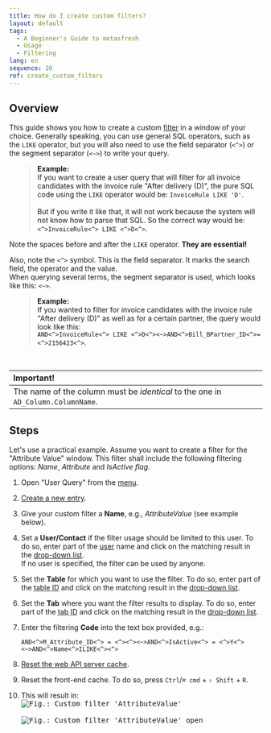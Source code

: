 ```yaml
---
title: How do I create custom filters?
layout: default
tags:
  - A Beginner's Guide to metasfresh
  - Usage
  - Filtering
lang: en
sequence: 20
ref: create_custom_filters
---
```


## Overview
This guide shows you how to create a custom [filter](Filtering_function) in a window of your choice. Generally speaking, you can use general SQL operators, such as the `LIKE` operator, but you will also need to use the field separator (`<^>`) or the segment separator (`<~>`) to write your query.

<p style="margin-left: 40px; padding-left: 15px; border-left: 1px solid #dedede;">
<strong>Example:</strong><br>
If you want to create a user query that will filter for all invoice candidates with the invoice rule "After delivery (D)", the pure SQL code using the <code>LIKE</code> operator would be: <code>InvoiceRule LIKE 'D'</code>.<br><br>
But if you write it like that, it will not work because the system will not know how to parse that SQL.
So the correct way would be: <code><^>InvoiceRule<^> LIKE <^>D<^></code>.
</p>

<i class="ion-alert filter-alert"></i>Note the spaces before and after the `LIKE` operator. **They are essential!**

<i class="ion-alert filter-alert"></i>Also, note the `<^>` symbol. This is the field separator. It marks the search field, the operator and the value.<br>
When querying several terms, the segment separator is used, which looks like this: `<~>`.

<p style="margin-left: 40px; padding-left: 15px; border-left: 1px solid #dedede;">
<strong>Example:</strong><br>
If you wanted to filter for invoice candidates with the invoice rule "After delivery (D)" as well as for a certain partner, the query would look like this:<br>
<code>AND<^>InvoiceRule<^> LIKE <^>D<^><~>AND<^>Bill_BPartner_ID<^>=<^>2156423<^></code>.
</p><br>

| **Important!** |
| :--- |
| The name of the column must be *identical* to the one in `AD_Column.ColumnName`. |

## Steps
Let's use a practical example. Assume you want to create a filter for the "Attribute Value" window. This filter shall include the following filtering options: *Name*, *Attribute* and *IsActive flag*.

1. Open "User Query" from the [menu](Menu).
1. [Create a new entry](New_Record_Window).
1. Give your custom filter a **Name**, e.g., *AttributeValue* (see example below).
1. Set a **User/Contact** if the filter usage should be limited to this user. To do so, enter part of the [user](Add_user) name and click on the matching result in the <a href="Keyboard_shortcuts_reference#dropdown" title="Dynamic Search Box (Autocompletion)">drop-down list</a>.<br>If no user is specified, the filter can be used by anyone.
1. Set the **Table** for which you want to use the filter. To do so, enter part of the <abbr title="AD_Table_ID">table ID</abbr> and click on the matching result in the <a href="Keyboard_shortcuts_reference#dropdown" title="Dynamic Search Box (Autocompletion)">drop-down list</a>.
1. Set the **Tab** where you want the filter results to display. To do so, enter part of the <abbr title="AD_Tab_ID">tab ID</abbr> and click on the matching result in the <a href="Keyboard_shortcuts_reference#dropdown" title="Dynamic Search Box (Autocompletion)">drop-down list</a>.
1. Enter the filtering **Code** into the text box provided, e.g.:

   ```
   AND<^>M_Attribute_ID<^> = <^><^><~>AND<^>IsActive<^> = <^>Y<^><~>AND<^>Name<^>ILIKE<^><^>
   ```

1. [Reset the web API server cache](../../installation_collection/EN/How_to_reset_web_api_server_cache).
1. Reset the front-end cache. To do so, press `Ctrl`/`⌘ cmd` + `⇧ Shift` + `R`.
1. This will result in:<br>
  <kbd><img src="https://user-images.githubusercontent.com/15378036/70226875-45935380-175a-11ea-9083-090e6b875989.png" alt="Fig.: Custom filter 'AttributeValue'"></kbd>
  <br><br>
  <kbd><img src="https://user-images.githubusercontent.com/15378036/70226881-4cba6180-175a-11ea-951d-27454d572441.png" alt="Fig.: Custom filter 'AttributeValue' open"></kbd>
